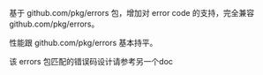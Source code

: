 基于 github.com/pkg/errors 包，增加对 error code 的支持，完全兼容 github.com/pkg/errors。

性能跟 github.com/pkg/errors 基本持平。

该 errors 包匹配的错误码设计请参考另一个doc
